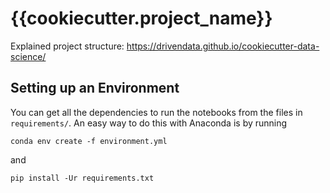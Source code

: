 # {{cookiecutter.project_name}}

Explained project structure: https://drivendata.github.io/cookiecutter-data-science/

## Setting up an Environment

You can get all the dependencies to run the notebooks from the files in `requirements/`. An easy way to do this with Anaconda is by running

```
conda env create -f environment.yml
```

and

```
pip install -Ur requirements.txt
```
